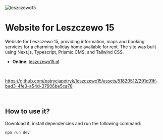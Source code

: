![leszczewo15](https://github.com/patrycjapetryk/leszczewo15/assets/51820512/b26b4b2f-f5fa-426d-92e6-dc7a72af1207)

# Website for Leszczewo 15

Website for Leszczewo 15, providing information, maps and booking services for a charming holiday home available for rent. The site was built using Next.js, Typescript, Prismic CMS, and Tailwind CSS.

- **Online**: [leszczewo15.pl](https://leszczewo15.pl)

&nbsp;


https://github.com/patrycjapetryk/leszczewo15/assets/51820512/291c91ff-bed3-4fe3-a54d-37906be5ca78


&nbsp;

## How to use it?

Download it, install dependencies and run the following command:

```sh
npm run dev
```

